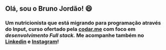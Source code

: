 ## Olá, sou o Bruno Jordão! :smile:

### Um nutricionista que está migrando para programação através do **Input**, curso ofertado pela [codar.me](https://codar.me/) com foco em _desenvolvimento Full stack._ Me acompanhe também no [Linkedin](https://www.linkedin.com/in/bruno-jord%C3%A3o-10a839254/) e [Instagram](https://www.instagram.com/brunoojordao/)!